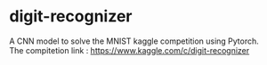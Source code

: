 # digit-recognizer
A CNN model to solve the MNIST kaggle competition using Pytorch.<br>
The compitetion link : https://www.kaggle.com/c/digit-recognizer
